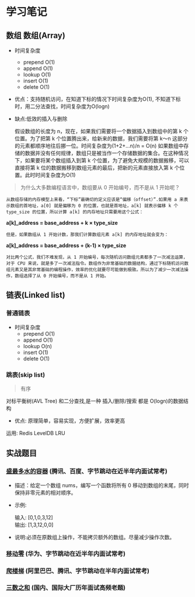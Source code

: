 # 学习笔记

## 数组 数组(Array)

* 时间复杂度
  * prepend O(1)
  * append O(1)
  * lookup O(1)
  * insert O(1)
  * delete O(1)

* 优点：支持随机访问，在知道下标的情况下时间复杂度为O(1), 不知道下标时，用二分法查找，时间复杂度为O(logn)

* 缺点:低效的插入与删除

    假设数组的长度为 n，现在，如果我们需要将一个数据插入到数组中的第 k 个位置。为了把第 k 个位置腾出来，给新来的数据，我们需要将第 k～n 这部分的元素都顺序地往后挪一位。时间复杂度为(1+2+...n)/n = O(n)
    如果数组中存储的数据并没有任何规律，数组只是被当作一个存储数据的集合。在这种情况下，如果要将某个数组插入到第 k 个位置，为了避免大规模的数据搬移，可以直接将第 k 位的数据搬移到数组元素的最后，把新的元素直接放入第 k 个位置。此时时间复杂度为O(1)

> 为什么大多数编程语言中，数组要从 0 开始编号，而不是从 1 开始呢？

    从数组存储的内存模型上来看，“下标”最确切的定义应该是“偏移（offset）”.如果用 a 来表示数组的首地址，a[0] 就是偏移为 0 的位置，也就是首地址，a[k] 就表示偏移 k 个 type_size 的位置，所以计算 a[k] 的内存地址只需要用这个公式：

<b>a[k]_address = base_address + k × type_size</b>

    但是，如果数组从 1 开始计数，那我们计算数组元素 a[k] 的内存地址就会变为：

<b>a[k]_address = base_address + (k-1) × type_size</b>

    对比两个公式，我们不难发现，从 1 开始编号，每次随机访问数组元素都多了一次减法运算，对于 CPU 来说，就是多了一次减法指令。数组作为非常基础的数据结构，通过下标随机访问数组元素又是其非常基础的编程操作，效率的优化就要尽可能做到极致。所以为了减少一次减法操作，数组选择了从 0 开始编号，而不是从 1 开始。

## 链表(Linked list)

### 普通链表

* 时间复杂度
  * prepend O(1)
  * append O(1)
  * lookup O(n)
  * insert O(1)
  * delete O(1)

### 跳表(skip list)

> 有序

对标平衡树(AVL Tree) 和二分查找,是一种 插入/删除/搜索 都是 O(logn)的数据结构

* 优点: 原理简单，容易实现，方便扩展，效率更高

运用: Redis LevelDB LRU

## 实战题目

### [盛最多水的容器](./move_zeroes_test.go) (腾讯、百度、字节跳动在近半年内面试常考)

* 描述：给定一个数组 nums，编写一个函数将所有 0 移动到数组的末尾，同时保持非零元素的相对顺序。
* 示例:

  输入: [0,1,0,3,12]  
  输出: [1,3,12,0,0]
  
* 说明:必须在原数组上操作，不能拷贝额外的数组。尽量减少操作次数。

### [移动零](./) (华为、字节跳动在近半年内面试常考)

### [爬楼梯](./) (阿里巴巴、腾讯、字节跳动在半年内面试常考)

### [三数之和](./) (国内、国际大厂历年面试高频老题)
